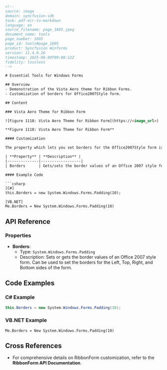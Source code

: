 ```html
<!-- 
source: image
domain: syncfusion-sdk
task: pdf-ocr-to-markdown
language: en
source_filename: page_1695.jpeg
document_name: tools
page_number: 1695
page_id: tools#page_1695
product: Syncfusion Winforms
version: 11.4.0.26
timestamp: 2025-08-09T09:08:12Z
fidelity: lossless
-->

# Essential Tools for Windows Forms

## Overview
- Demonstration of the Vista Aero theme for Ribbon Forms.
- Customization of borders for Office2007Style form.

## Content

### Vista Aero Theme for Ribbon Form

![Figure 1118: Vista Aero Theme for Ribbon Form](https://<image_url>)

**Figure 1118: Vista Aero Theme for Ribbon Form**

#### Customization

The property which lets you set borders for the Office2007Style form is as follows.

| **Property** | **Description** |
|--------------|------------------|
| Borders      | Gets/sets the border values of an Office 2007 style form. Sets borders for Left, Top, Right, and Bottom sides of the form. |

#### Example Code

```csharp
[C#]
this.Borders = new System.Windows.Forms.Padding(10);
```

```vbnet
[VB.NET]
Me.Borders = New System.Windows.Forms.Padding(10)
```

## API Reference

### Properties
- **Borders**: 
  - Type: `System.Windows.Forms.Padding`
  - Description: Sets or gets the border values of an Office 2007 style form. Can be used to set the borders for the Left, Top, Right, and Bottom sides of the form.

## Code Examples

### C# Example
```csharp
this.Borders = new System.Windows.Forms.Padding(10);
```

### VB.NET Example
```vbnet
Me.Borders = New System.Windows.Forms.Padding(10)
```

## Cross References
- For comprehensive details on RibbonForm customization, refer to the **RibbonForm API Documentation**.

<!-- tags: essential tools, windows forms, vista aero theme, ribbon forms, customization, borders, office2007style form, synchronization -->
```